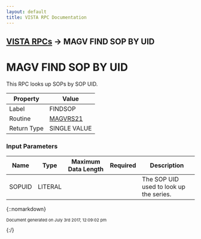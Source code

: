 ```yaml
---
layout: default
title: VISTA RPC Documentation
---
```


## [VISTA RPCs](TableOfContents) &#8594; MAGV FIND SOP BY UID
# MAGV FIND SOP BY UID

This RPC looks up SOPs by SOP UID.

Property | Value
--- | ---
Label | FINDSOP
Routine | [MAGVRS21](http://code.osehra.org/dox/Routine_MAGVRS21_source.html)
Return Type | SINGLE VALUE


### Input Parameters

Name | Type | Maximum Data Length | Required | Description
--- | --- | --- | --- | ---
SOPUID | LITERAL |  |  | The SOP UID used to look up the series.



{::nomarkdown} <br/><p style="font-size: 11px">Document generated on July 3rd 2017, 12:09:02 pm</p>{:/}